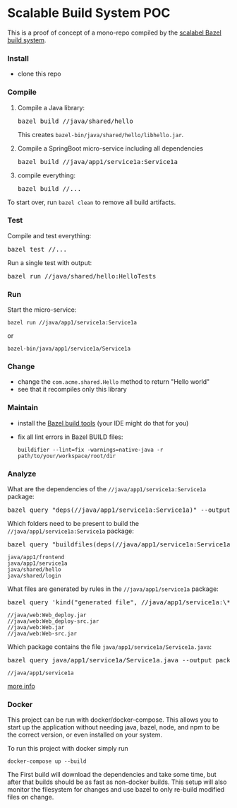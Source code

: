 # Scalable Build System POC

This is a proof of concept of a mono-repo compiled by the
[scalabel Bazel build system](https://bazel.build).

### Install

- clone this repo

### Compile

1. Compile a Java library:

   <pre textrun="run-console-command">
   bazel build //java/shared/hello
   </pre>

   This creates
   <code textrun="file-exists">bazel-bin/java/shared/hello/libhello.jar</code>.

2) Compile a SpringBoot micro-service including all dependencies

   <pre textrun="run-console-command">
   bazel build //java/app1/service1a:Service1a
   </pre>

3. compile everything:

   <pre textrun="run-console-command">
   bazel build //...
   </pre>

To start over, run `bazel clean` to remove all build artifacts.

### Test

Compile and test everything:

<pre textrun="run-console-command">
bazel test //...
</pre>

Run a single test with output:

<pre textrun="run-console-command">
bazel run //java/shared/hello:HelloTests
</pre>

### Run

Start the micro-service:

```
bazel run //java/app1/service1a:Service1a
```

or

```
bazel-bin/java/app1/service1a/Service1a
```

### Change

- change the `com.acme.shared.Hello` method to return "Hello world"
- see that it recompiles only this library

### Maintain

- install the [Bazel build tools](https://github.com/bazelbuild/buildtools)
  (your IDE might do that for you)
- fix all lint errors in Bazel BUILD files:

      buildifier --lint=fix -warnings=native-java -r path/to/your/workspace/root/dir

### Analyze

What are the dependencies of the `//java/app1/service1a:Service1a` package:

<pre textrun="run-console-command">
bazel query "deps(//java/app1/service1a:Service1a)" --output package
</pre>

Which folders need to be present to build the `//java/app1/service1a:Service1a`
package:

<pre textrun="run-console-command">
bazel query "buildfiles(deps(//java/app1/service1a:Service1a))" --output package
</pre>

```
java/app1/frontend
java/app1/service1a
java/shared/hello
java/shared/login
```

What files are generated by rules in the `//java/app1/service1a` package:

<pre textrun="run-console-command">
bazel query 'kind("generated file", //java/app1/service1a:\*)'
</pre>

```
//java/web:Web_deploy.jar
//java/web:Web_deploy-src.jar
//java/web:Web.jar
//java/web:Web-src.jar
```

Which package contains the file `java/app1/service1a/Service1a.java`:

<pre textrun="run-console-command">
bazel query java/app1/service1a/Service1a.java --output package
</pre>

```
//java/app1/service1a
```

[more info](https://docs.bazel.build/versions/master/query-how-to.html)

### Docker

This project can be run with docker/docker-compose. This allows you to start up
the application without needing java, bazel, node, and npm to be the correct
version, or even installed on your system.

To run this project with docker simply run

```
docker-compose up --build
```

The First build will download the dependencies and take some time, but after
that builds should be as fast as non-docker builds. This setup will also monitor
the filesystem for changes and use bazel to only re-build modified files on
change.

